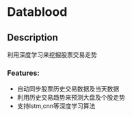 # Datablood #


## Description ##

利用深度学习来挖掘股票交易走势


### Features: ###

  * 自动同步股票历史交易数据及当天数据 
  * 利用历史交易趋势来预测大盘及个股走势 
  * 支持lstm,cnn等深度学习算法 


